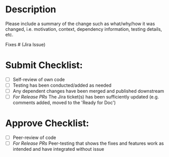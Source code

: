 # Description

Please include a summary of the change such as what/why/how it was changed, i.e. motivation, context, dependency information, testing details, etc.

Fixes # (Jira Issue)

# Submit Checklist:

- [ ] Self-review of own code
- [ ] Testing has been conducted/added as needed
- [ ] Any dependent changes have been merged and published downstream
- [ ] *For Release PRs* The Jira ticket(s) has been sufficiently updated (e.g. comments added, moved to the 'Ready for Doc')

# Approve Checklist:

- [ ] Peer-review of code
- [ ] *For Release PRs* Peer-testing that shows the fixes and features work as intended and have integrated without issue